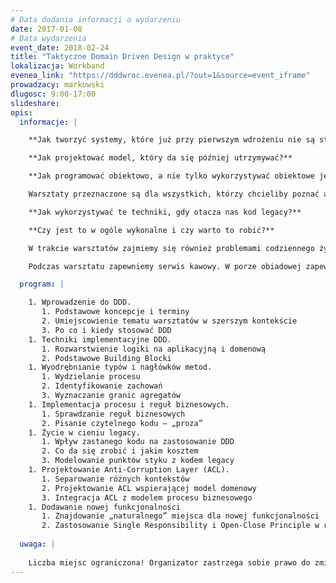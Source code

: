 ```yaml
---
# Data dodania informacji o wydarzeniu
date: 2017-01-08
# Data wydarzenia
event_date: 2018-02-24
title: "Taktyczne Domain Driven Design w praktyce"
lokalizacja: Workband
evenea_link: "https://dddwroc.evenea.pl/?out=1&source=event_iframe"
prowadzacy: markowski
dlugosc: 9:00-17:00
slideshare:
opis:
  informacje: |

    **Jak tworzyć systemy, które już przy pierwszym wdrożeniu nie są standardowym spaghetti?** 

    **Jak projektować model, który da się później utrzymywać?**

    **Jak programować obiektowo, a nie tylko wykorzystywać obiektowe języki programowania?**

    Warsztaty przeznaczone są dla wszystkich, którzy chcieliby poznać alternatywę dla anemicznych encji i rozrastających się w nieskończoność serwisów. Spojrzymy z lotu ptaka na to, co oferuje DDD i do czego może się to przydać. Bardziej szczegółowo zapoznamy się z podstawowymi „wzorcami taktycznymi” i przećwiczymy ich implementację w praktyce. Dla tych, którzy nie zetknęli się jeszcze z DDD będzie to duża dawka teorii podana w formie ćwiczeń i gotowych rozwiązań implementacyjnych. Dla tych, którzy teorię mają już opanowaną, będzie to okazja, żeby sprawdzić i pogłębić swoje umiejętności na realistycznym i nietrywialnym przykładzie.

    **Jak wykorzystywać te techniki, gdy otacza nas kod legacy?**

    **Czy jest to w ogóle wykonalne i czy warto to robić?**

    W trakcie warsztatów zajmiemy się również problemami codziennego życia w cieniu legacy. Zastanowimy się jak wykroić sobie obszar, w którym można zrobić naprawdę dobry model oraz jak łączyć go z zastanym kodem. Omówimy jedną z technik separowania kontekstów oraz zalety i koszty związane z jej stosowaniem.

    Podczas warsztatu zapewniemy serwis kawowy. W porze obiadowej zapewniamy pizzę.

  program: |

    1. Wprowadzenie do DDD.
       1. Podstawowe koncepcje i terminy
       2. Umiejscowienie tematu warsztatów w szerszym kontekście
       3. Po co i kiedy stosować DDD
    1. Techniki implementacyjne DDD.
       1. Rozwarstwienie logiki na aplikacyjną i domenową
       2. Podstawowe Building Blocki
    1. Wyodrębnianie typów i nagłówków metod.
       1. Wydzielanie procesu
       2. Identyfikowanie zachowań
       3. Wyznaczanie granic agregatów
    1. Implementacja procesu i reguł biznesowych.
       1. Sprawdzanie reguł biznesowych
       2. Pisanie czytelnego kodu – „proza”
    1. Życie w cieniu legacy.
       1. Wpływ zastanego kodu na zastosowanie DDD
       2. Co da się zrobić i jakim kosztem
       3. Modelowanie punktów styku z kodem legacy
    1. Projektowanie Anti-Corruption Layer (ACL).
       1. Separowanie różnych kontekstów
       2. Projektowanie ACL wspierającej model domenowy
       3. Integracja ACL z modelem procesu biznesowego
    1. Dodawanie nowej funkcjonalności
       1. Znajdowanie „naturalnego” miejsca dla nowej funkcjonalności
       2. Zastosowanie Single Responsibility i Open-Close Principle w rzeczywistym świecie
 
  uwaga: |
 
    Liczba miejsc ograniczona! Organizator zastrzega sobie prawo do zmiany lokalizacji wydarzenia oraz jego odwołania w przypadku niezgłoszenia się minimalnej liczby uczestników.
---
```

